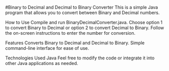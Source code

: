 #Binary to Decimal and Decimal to Binary Converter
This is a simple Java program that allows you to convert between Binary and Decimal numbers.

How to Use
Compile and run BinaryDecimalConverter.java.
Choose option 1 to convert Binary to Decimal or option 2 to convert Decimal to Binary.
Follow the on-screen instructions to enter the number for conversion.

Features
Converts Binary to Decimal and Decimal to Binary.
Simple command-line interface for ease of use.

Technologies Used
Java
Feel free to modify the code or integrate it into other Java applications as needed.
